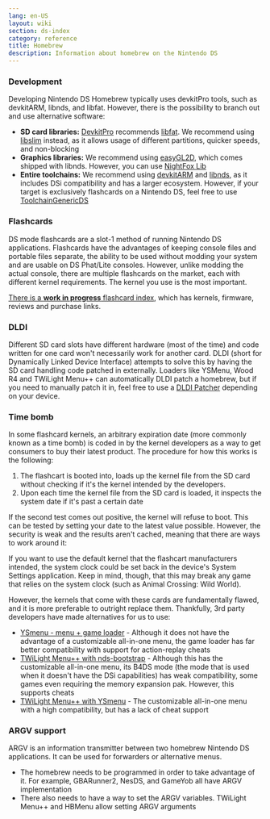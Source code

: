 ```yaml
---
lang: en-US
layout: wiki
section: ds-index
category: reference
title: Homebrew
description: Information about homebrew on the Nintendo DS
---
```


### Development

Developing Nintendo DS Homebrew typically uses devkitPro tools, such as devkitARM, libnds, and libfat. However, there is the possibility to branch out and use alternative software:

- **SD card libraries:** [DevkitPro](https://devkitpro.org/) recommends [libfat](https://github.com/devkitPro/libfat). We recommend using [libslim](https://github.com/DS-Homebrew/libslim/) instead, as it allows usage of different partitions, quicker speeds, and non-blocking
- **Graphics libraries:** We recommend using [easyGL2D](http://rel.phatcode.net/junk.php?id=117), which comes shipped with libnds. However, you can use [NightFox Lib](https://github.com/knightfox75/nds_nflib)
- **Entire toolchains:** We recommend using [devkitARM](https://devkitpro.org/wiki/Getting_Started) and [libnds](https://libnds.devkitpro.org/), as it includes DSi compatibility and has a larger ecosystem. However, if your target is exclusively flashcards on a Nintendo DS, feel free to use [ToolchainGenericDS](https://bitbucket.org/Coto88/toolchaingenericds)

### Flashcards

DS mode flashcards are a slot-1 method of running Nintendo DS applications. Flashcards have the advantages of keeping console files and portable files separate, the ability to be used without modding your system and are usable on DS Phat/Lite consoles. However, unlike modding the actual console, there are multiple flashcards on the market, each with different kernel requirements. The kernel you use is the most important.

[There is a **work in progress** flashcard index](https://nightyoshi370.github.io/mm-github-pages-starter/), which has kernels, firmware, reviews and purchase links.

### DLDI

Different SD card slots have different hardware (most of the time) and code written for one card won't necessarily work for another card. DLDI (short for Dynamically Linked Device Interface) attempts to solve this by having the SD card handling code patched in externally. Loaders like YSMenu, Wood R4 and TWiLight Menu++ can automatically DLDI patch a homebrew, but if you need to manually patch it in, feel free to use a [DLDI Patcher](https://www.chishm.com/DLDI#tools) depending on your device.

### Time bomb

In some flashcard kernels, an arbitrary expiration date (more commonly known as a time bomb) is coded in by the kernel developers as a way to get consumers to buy their latest product. The procedure for how this works is the following:

1. The flashcart is booted into, loads up the kernel file from the SD card without checking if it's the kernel intended by the developers.
1. Upon each time the kernel file from the SD card is loaded, it inspects the system date if it's past a certain date

If the second test comes out positive, the kernel will refuse to boot. This can be tested by setting your date to the latest value possible. However, the security is weak and the results aren't cached, meaning that there are ways to work around it:

If you want to use the default kernel that the flashcart manufacturers intended, the system clock could be set back in the device's System Settings application. Keep in mind, though, that this may break any game that relies on the system clock (such as Animal Crossing: Wild World).

However, the kernels that come with these cards are fundamentally flawed, and it is more preferable to outright replace them. Thankfully, 3rd party developers have made alternatives for us to use:

- [YSmenu - menu + game loader](https://www.dropbox.com/sh/egadrhxj8gimu5t/AACv2KqWmeXEHkxoYRluobxha?dl=0) - Although it does not have the advantage of a customizable all-in-one menu, the game loader has far better compatibility with support for action-replay cheats
- [TWiLight Menu++ with nds-bootstrap](../twilightmenu/installing-flashcard) - Although this has the customizable all-in-one menu, its B4DS mode (the mode that is used when it doesn't have the DSi capabilities) has weak compatibility, some games even requiring the memory expansion pak. However, this supports cheats
- [TWiLight Menu++ with YSmenu](../twilightmenu/installing-flashcard) - The customizable all-in-one menu with a high compatibility, but has a lack of cheat support

### ARGV support
ARGV is an information transmitter between two homebrew Nintendo DS applications. It can be used for forwarders or alternative menus.

- The homebrew needs to be programmed in order to take advantage of it. For example, GBARunner2, NesDS, and GameYob all have ARGV implementation
- There also needs to have a way to set the ARGV variables. TWiLight Menu++ and HBMenu allow setting ARGV arguments
